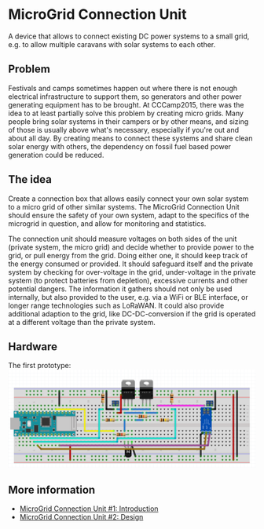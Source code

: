 # MicroGrid Connection Unit
A device that allows to connect existing DC power systems to a small grid, e.g. to allow multiple caravans with solar systems to each other.

## Problem
Festivals and camps sometimes happen out where there is not enough electrical infrastructure to support them, so generators and other power generating equipment has to be brought. At CCCamp2015, there was the idea to at least partially solve this problem by creating micro grids. Many people bring solar systems in their campers or by other means, and sizing of those is usually above what's necessary, especially if you're out and about all day. By creating means to connect these systems and share clean solar energy with others, the dependency on fossil fuel based power generation could be reduced.

## The idea
Create a connection box that allows easily connect your own solar system to a micro grid of other similar systems. The MicroGrid Connection Unit should ensure the safety of your own system, adapt to the specifics of the microgrid in question, and allow for monitoring and statistics.

The connection unit should measure voltages on both sides of the unit (private system, the micro grid) and decide whether to provide power to the grid, or pull energy from the grid. Doing either one, it should keep track of the energy consumed or provided. It should safeguard itself and the private system by checking for over-voltage in the grid, under-voltage in the private system (to protect batteries from depletion), excessive currents and other potential dangers. The information it gathers should not only be used internally, but also provided to the user, e.g. via a WiFi or BLE interface, or longer range technologies such as LoRaWAN. It could also provide additional adaption to the grid, like DC-DC-conversion if the grid is operated at a different voltage than the private system.

## Hardware
The first prototype:
![Breadboard design](./images/breadboard.png)

## More information
* [MicroGrid Connection Unit #1: Introduction](https://www.element14.com/community/community/design-challenges/design-for-a-cause-2021/blog/2021/04/19/microgrid-connection-unit-1-introduction)
* [MicroGrid Connection Unit #2: Design](https://www.element14.com/community/community/design-challenges/design-for-a-cause-2021/blog/2021/04/29/microgrid-connection-unit-2-design)
